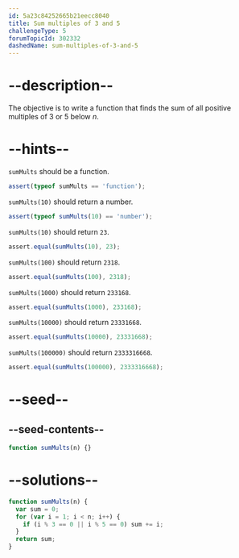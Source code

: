 ```yaml
---
id: 5a23c84252665b21eecc8040
title: Sum multiples of 3 and 5
challengeType: 5
forumTopicId: 302332
dashedName: sum-multiples-of-3-and-5
---
```


# --description--

The objective is to write a function that finds the sum of all positive multiples of 3 or 5 below _n_.

# --hints--

`sumMults` should be a function.

```js
assert(typeof sumMults == 'function');
```

`sumMults(10)` should return a number.

```js
assert(typeof sumMults(10) == 'number');
```

`sumMults(10)` should return `23`.

```js
assert.equal(sumMults(10), 23);
```

`sumMults(100)` should return `2318`.

```js
assert.equal(sumMults(100), 2318);
```

`sumMults(1000)` should return `233168`.

```js
assert.equal(sumMults(1000), 233168);
```

`sumMults(10000)` should return `23331668`.

```js
assert.equal(sumMults(10000), 23331668);
```

`sumMults(100000)` should return `2333316668`.

```js
assert.equal(sumMults(100000), 2333316668);
```

# --seed--

## --seed-contents--

```js
function sumMults(n) {}
```

# --solutions--

```js
function sumMults(n) {
  var sum = 0;
  for (var i = 1; i < n; i++) {
    if (i % 3 == 0 || i % 5 == 0) sum += i;
  }
  return sum;
}
```
